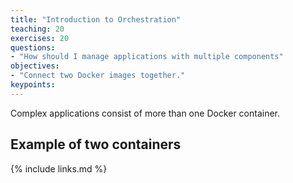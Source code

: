 ```yaml
---
title: "Introduction to Orchestration"
teaching: 20
exercises: 20
questions:
- "How should I manage applications with multiple components"
objectives:
- "Connect two Docker images together."
keypoints:
---
```


Complex applications consist of more than one Docker container.

## Example of two containers


{% include links.md %}
